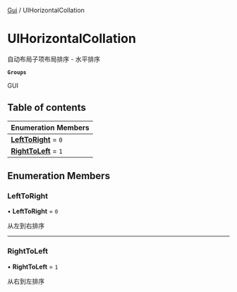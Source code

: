 [Gui](../groups/Gui.Gui.md) / UIHorizontalCollation

# UIHorizontalCollation <Badge type="tip" text="Enumeration" /> <Score text="UIHorizontalCollation" />

自动布局子项布局排序 - 水平排序

**`Groups`**

GUI

## Table of contents

| Enumeration Members |
| :-----|
| **[LeftToRight](UI.UIHorizontalCollation.md#lefttoright)** = ``0`` <br> |
| **[RightToLeft](UI.UIHorizontalCollation.md#righttoleft)** = ``1`` <br> |

## Enumeration Members

### LeftToRight <Score text="LeftToRight" /> 

• **LeftToRight** = ``0``

从左到右排序

___

### RightToLeft <Score text="RightToLeft" /> 

• **RightToLeft** = ``1``

从右到左排序
